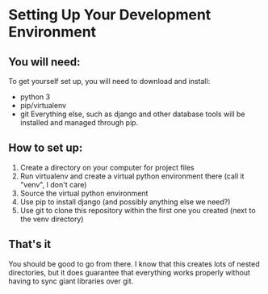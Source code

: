 # Setting Up Your Development Environment
## You will need:
To get yourself set up, you will need to download and install:
* python 3
* pip/virtualenv
* git
Everything else, such as django and other database tools will be installed and managed through pip.

## How to set up:
1. Create a directory on your computer for project files
2. Run virtualenv and create a virtual python environment there (call it "venv", I don't care)
3. Source the virtual python environment
4. Use pip to install django (and possibly anything else we need?)
5. Use git to clone this repository within the first one you created (next to the venv directory)

## That's it
You should be good to go from there.
I know that this creates lots of nested directories, but it does guarantee that everything works properly without having to sync giant libraries over git.